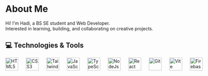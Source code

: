   <h1>About Me</h1>
<p>Hi! I'm Hadi, a BS SE student and Web Developer.<br>Interested in learning, building, and collaborating on creative projects.</p>

<h2>💻 Technologies & Tools</h2>

<div style="display: flex; align-items: center; gap: 14px;">
  <img src="https://skillicons.dev/icons?i=html" alt="HTML5" width="40" height="40" style="margin-right: 10px;" />
  <img src="https://skillicons.dev/icons?i=css" alt="CSS3" width="40" height="40" style="margin-right: 10px;" />
  <img src="https://skillicons.dev/icons?i=tailwind" alt="Tailwind" width="40" height="40" style="margin-right: 10px;" />
  <img src="https://skillicons.dev/icons?i=js" alt="JavaScript" width="40" height="40" style="margin-right: 10px;" />
  <img src="https://skillicons.dev/icons?i=typescript" alt="TypeScript" width="40" height="40" style="margin-right: 10px;" />
  <img src="https://skillicons.dev/icons?i=nodejs" alt="NodeJs" width="40" height="40" style="margin-right: 10px;" />
  <img src="https://skillicons.dev/icons?i=react" alt="React" width="40" height="40" style="margin-right: 10px;" />   
  <img src="https://skillicons.dev/icons?i=git" alt="Git" width="40" height="40" style="margin-right: 10px;" />
  <img src="https://skillicons.dev/icons?i=vite" alt="Vite" width="40" height="40" style="margin-right: 10px;" />
  <img src="https://skillicons.dev/icons?i=firebase" alt="Firebase" width="40" height="40" style="margin-right: 10px;" />
  
  
</div>


